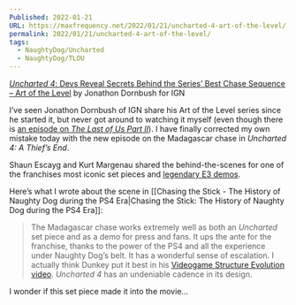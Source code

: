 ```yaml
---
Published: 2022-01-21
URL: https://maxfrequency.net/2022/01/21/uncharted-4-art-of-the-level/
permalink: 2022/01/21/uncharted-4-art-of-the-level/
tags:
  - NaughtyDog/Uncharted
  - NaughtyDog/TLOU
---
```

[*Uncharted 4*: Devs Reveal Secrets Behind the Series’ Best Chase Sequence – Art of the Level](https://youtu.be/ftJX0brjUEE) by Jonathon Dornbush for IGN

I’ve seen Jonathon Dornbush of IGN share his Art of the Level series since he started it, but never got around to watching it myself (even though there is [an episode on *The Last of Us Part II*](https://www.youtube.com/watch?v=zbJ8a1X5Paw&t=2s)). I have finally corrected my own mistake today with the new episode on the Madagascar chase in *Uncharted 4: A Thief’s End*.

Shaun Escayg and Kurt Margenau shared the behind-the-scenes for one of the franchises most iconic set pieces and [legendary E3 demos](https://youtu.be/sB0xy74Zrj8).

Here’s what I wrote about the scene in [[Chasing the Stick - The History of Naughty Dog during the PS4 Era|Chasing the Stick: The History of Naughty Dog during the PS4 Era]]:

> The Madagascar chase works extremely well as both an *Uncharted* set piece and as a demo for press and fans. It ups the ante for the franchise, thanks to the power of the PS4 and all the experience under Naughty Dog’s belt. It has a wonderful sense of escalation. I actually think Dunkey put it best in his [Videogame Structure Evolution video](https://youtube.com/watch?v=68tCnWFxMTM&t=120). *Uncharted 4* has an undeniable cadence in its design.

I wonder if this set piece made it into the movie…